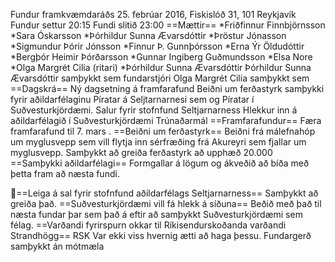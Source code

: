 Fundur framkvæmdaráðs 25. febrúar 2016, Fiskislóð 31, 101 Reykjavík
Fundur settur 20:15
Fundi slitið 23:00
==Mættir==
*Friðfinnur Finnbjörnsson
*Sara Óskarsson
*Þórhildur Sunna Ævarsdóttir
*Þröstur Jónasson
*Sigmundur Þórir Jónsson
*Finnur Þ. Gunnþórsson
*Erna Ýr Öldudóttir
*Bergþór Heimir Þórðarsson
*Gunnar Ingiberg Guðmundsson
*Elsa Nore
*Olga Margrét Cilia (ritari)
*Þórhildur Sunna Ævarsdóttir
Þórhildur Sunna Ævarsdóttir samþykkt sem fundarstjóri
Olga Margrét Cilia samþykkt sem
==Dagskrá==
Ný dagsetning á framfarafund
Beiðni um ferðastyrk
samþykki fyrir aðildarfélaginu Píratar á Seljtarnarnesi sem og
Píratar í Suðvesturkjördæmi.
Salur fyrir stofnfund Seltjarnarness
Hlekkur inn á aðildarfélagið í Suðvesturkjördæmi
Trúnaðarmál
==Framfarafundur==
Færa framfarafund til 7. mars .
==Beiðni um ferðastyrk==
Beiðni frá málefnahóp um myglusvepp sem vill flytja inn sérfræðing
frá Akureyri sem fjallar um myglusvepp.
Samþykkt að greiða ferðastyrk að upphæð 20.000
==Samþykki aðildarfélagi==
Formgallar á lögum og ákveðið að bíða með þetta fram að næsta fundi.

==Leiga á sal fyrir stofnfund aðildarfélags Seltjarnarness==
Samþykkt að greiða það.
==Suðvesturkjördæmi vill fá hlekk á síðuna==
Beðið með það til næsta fundar þar sem það á eftir að samþykkt
Suðvesturkjördæmi sem félag.
==Varðandi fyrirspurn okkar til Ríkisendurskoðanda varðandi
Strandhögg==
RSK Var ekki viss hvernig ætti að haga þessu.
Fundargerð samþykkt án mótmæla

